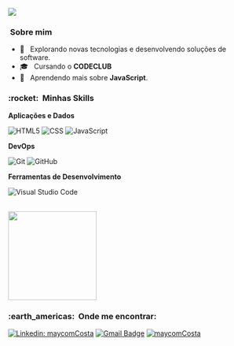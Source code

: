 
![](https://komarev.com/ghpvc/?username=VanessaSwerts&color=006bed)

<h3> &nbsp;Sobre mim </h3>

- 🤔 &nbsp; Explorando novas tecnologias e desenvolvendo soluções de software.
- 🎓 &nbsp; Cursando o **CODECLUB**
- 🌱 &nbsp; Aprendendo mais sobre **JavaScript**.

<h3> :rocket: &nbsp;Minhas Skills </h3>

**Aplicações e Dados**

  ![HTML5](https://img.shields.io/badge/-HTML5-333333?style=flat&logo=HTML5)
  ![CSS](https://img.shields.io/badge/-CSS-333333?style=flat&logo=CSS3&logoColor=1572B6)
  ![JavaScript](https://img.shields.io/badge/-JavaScript-333333?style=flat&logo=javascript)
  
**DevOps**

  ![Git](https://img.shields.io/badge/-Git-333333?style=flat&logo=git)
  ![GitHub](https://img.shields.io/badge/-GitHub-333333?style=flat&logo=github)

**Ferramentas de Desenvolvimento**

  ![Visual Studio Code](https://img.shields.io/badge/-Visual%20Studio%20Code-333333?style=flat&logo=visual-studio-code&logoColor=007ACC)

<br/>

<a href="https://github.com/MaycomCosta">
  <img height="180em" src="https://github-readme-stats.vercel.app/api?username=MaycomCosta&theme=dracula&show_icons=true" />
</a>

<br/>

<h3> :earth_americas: &nbsp;Onde me encontrar: </h3> 

[![Linkedin: maycomCosta](https://img.shields.io/badge/-maycomcosta-blue?style=flat-square&logo=Linkedin&logoColor=white&link=https://www.linkedin.com/in/maycom-costa-aa4491211/)](https://www.linkedin.com/in/maycom-costa-aa4491211/)
[![Gmail Badge](https://img.shields.io/badge/-Maycom19costa@gmail.com-006bed?style=flat-square&logo=Gmail&logoColor=white&link=mailto:Maycom19costa@gmail.com)](mailto:Maycom19costa@gmail.com)
[![maycomCosta]( https://img.shields.io/github/followers/VanessaSwerts?label=follow&style=social)](https://github.com/MaycomCosta)
